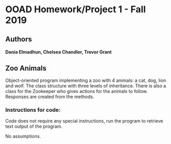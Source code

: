 # OOAD Homework/Project 1 - Fall 2019 


## Authors
#### Dania Elmadhun, Chelsea Chandler, Trevor Grant

## Zoo Animals

Object-oriented program implementing a zoo with 4 animals: a cat, dog, lion and wolf. The class structure with three levels of inheritance. There is also a class for the Zookeeper who gives actions for the animals to follow. Responses are created from the methods. 

### Instructions for code:

Code does not require any special instructions, run the program to retrieve text output of the program.

No assumptions.


